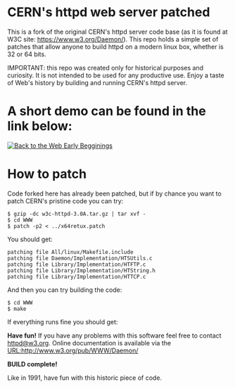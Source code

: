 # CERN's httpd web server patched

This is a fork of the original CERN's httpd server code base (as it is found at W3C site: https://www.w3.org/Daemon/).
This repo holds a simple set of patches that allow anyone to build httpd on a modern linux box, whether is 32 or 64 bits.

IMPORTANT: this repo was created only for historical purposes and curiosity. It is not intended to be used for
any productive use.
Enjoy a taste of Web's history by building and running CERN's httpd server.

# A short demo can be found in the link below:

[![Back to the Web Early Begginings](https://img.youtube.com/vi/prC3Cry_fYs/0.jpg)](https://www.youtube.com/watch?v=prC3Cry_fYs "Back to the Web early beginnings: Building CERN httpd, the first Web Server")

# How to patch

Code forked here has already been patched, but if by chance you want to patch CERN's pristine code you can try:

```
$ gzip -dc w3c-httpd-3.0A.tar.gz | tar xvf -
$ cd WWW
$ patch -p2 < ../x64retux.patch
```
You should get:

```
patching file All/linux/Makefile.include
patching file Daemon/Implementation/HTSUtils.c
patching file Library/Implementation/HTFTP.c
patching file Library/Implementation/HTString.h
patching file Library/Implementation/HTTCP.c
```

And then you can try building the code:

```
$ cd WWW
$ make
```

If everything runs fine you should get:


**Have fun!** If you have any problems with this software feel free to
contact <httpd@w3.org>. Online documentation is available via
the <URL:http://www.w3.org/pub/WWW/Daemon/>

**BUILD complete!**

Like in 1991, have fun with this historic piece of code.
